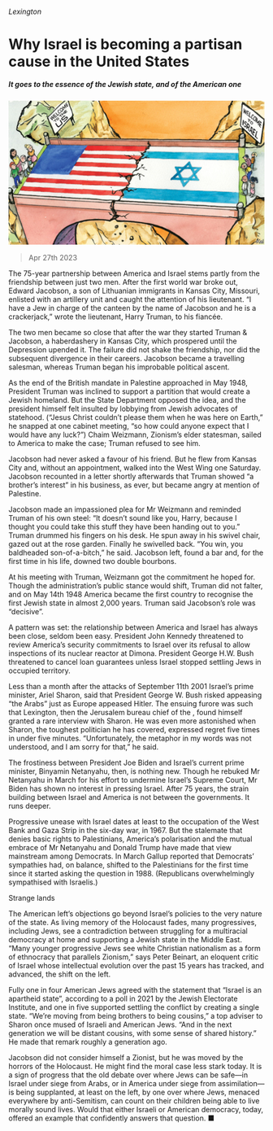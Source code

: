 ###### Lexington

# Why Israel is becoming a partisan cause in the United States 

##### It goes to the essence of the Jewish state, and of the American one 

![image](images/20230429_USD000.jpg) 

> Apr 27th 2023 

The 75-year partnership between America and Israel stems partly from the friendship between just two men. After the first world war broke out, Edward Jacobson, a son of Lithuanian immigrants in Kansas City, Missouri, enlisted with an artillery unit and caught the attention of his lieutenant. “I have a Jew in charge of the canteen by the name of Jacobson and he is a crackerjack,” wrote the lieutenant, Harry Truman, to his fiancée. 

The two men became so close that after the war they started Truman &amp; Jacobson, a haberdashery in Kansas City, which prospered until the Depression upended it. The failure did not shake the friendship, nor did the subsequent divergence in their careers. Jacobson became a travelling salesman, whereas Truman began his improbable political ascent.

As the end of the British mandate in Palestine approached in May 1948, President Truman was inclined to support a partition that would create a Jewish homeland. But the State Department opposed the idea, and the president himself felt insulted by lobbying from Jewish advocates of statehood. (“Jesus Christ couldn’t please them when he was here on Earth,” he snapped at one cabinet meeting, “so how could anyone expect that I would have any luck?”) Chaim Weizmann, Zionism’s elder statesman, sailed to America to make the case; Truman refused to see him. 

Jacobson had never asked a favour of his friend. But he flew from Kansas City and, without an appointment, walked into the West Wing one Saturday. Jacobson recounted in a letter shortly afterwards that Truman showed “a brother’s interest” in his business, as ever, but became angry at mention of Palestine.

Jacobson made an impassioned plea for Mr Weizmann and reminded Truman of his own steel: “It doesn’t sound like you, Harry, because I thought you could take this stuff they have been handing out to you.” Truman drummed his fingers on his desk. He spun away in his swivel chair, gazed out at the rose garden. Finally he swivelled back. “You win, you baldheaded son-of-a-bitch,” he said. Jacobson left, found a bar and, for the first time in his life, downed two double bourbons.

At his meeting with Truman, Weizmann got the commitment he hoped for. Though the administration’s public stance would shift, Truman did not falter, and on May 14th 1948 America became the first country to recognise the first Jewish state in almost 2,000 years. Truman said Jacobson’s role was “decisive”. 

A pattern was set: the relationship between America and Israel has always been close, seldom been easy. President John Kennedy threatened to review America’s security commitments to Israel over its refusal to allow inspections of its nuclear reactor at Dimona. President George H.W. Bush threatened to cancel loan guarantees unless Israel stopped settling Jews in occupied territory. 

Less than a month after the attacks of September 11th 2001 Israel’s prime minister, Ariel Sharon, said that President George W. Bush risked appeasing “the Arabs” just as Europe appeased Hitler. The ensuing furore was such that Lexington, then the Jerusalem bureau chief of the , found himself granted a rare interview with Sharon. He was even more astonished when Sharon, the toughest politician he has covered, expressed regret five times in under five minutes. “Unfortunately, the metaphor in my words was not understood, and I am sorry for that,” he said.

The frostiness between President Joe Biden and Israel’s current prime minister, Binyamin Netanyahu, then, is nothing new. Though he rebuked Mr Netanyahu in March for his effort to undermine Israel’s Supreme Court, Mr Biden has shown no interest in pressing Israel. After 75 years, the strain building between Israel and America is not between the governments. It runs deeper.

Progressive unease with Israel dates at least to the occupation of the West Bank and Gaza Strip in the six-day war, in 1967. But the stalemate that denies basic rights to Palestinians, America’s polarisation and the mutual embrace of Mr Netanyahu and Donald Trump have made that view mainstream among Democrats. In March Gallup reported that Democrats’ sympathies had, on balance, shifted to the Palestinians for the first time since it started asking the question in 1988. (Republicans overwhelmingly sympathised with Israelis.)

Strange lands

The American left’s objections go beyond Israel’s policies to the very nature of the state. As living memory of the Holocaust fades, many progressives, including Jews, see a contradiction between struggling for a multiracial democracy at home and supporting a Jewish state in the Middle East. “Many younger progressive Jews see white Christian nationalism as a form of ethnocracy that parallels Zionism,” says Peter Beinart, an eloquent critic of Israel whose intellectual evolution over the past 15 years has tracked, and advanced, the shift on the left. 

Fully one in four American Jews agreed with the statement that “Israel is an apartheid state”, according to a poll in 2021 by the Jewish Electorate Institute, and one in five supported settling the conflict by creating a single state. “We’re moving from being brothers to being cousins,” a top adviser to Sharon once mused of Israeli and American Jews. “And in the next generation we will be distant cousins, with some sense of shared history.” He made that remark roughly a generation ago. 

Jacobson did not consider himself a Zionist, but he was moved by the horrors of the Holocaust. He might find the moral case less stark today. It is a sign of progress that the old debate over where Jews can be safe—in Israel under siege from Arabs, or in America under siege from assimilation—is being supplanted, at least on the left, by one over where Jews, menaced everywhere by anti-Semitism, can count on their children being able to live morally sound lives. Would that either Israeli or American democracy, today, offered an example that confidently answers that question. ■






